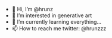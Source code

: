 - 👋 Hi, I’m @hrunz
- 👀 I’m interested in generative art
- 🌱 I’m currently learning everything...
- 📫 How to reach me 
     twitter: @hrunzzz

<!---
hrunz/hrunz is a ✨ special ✨ repository because its `README.md` (this file) appears on your GitHub profile.
You can click the Preview link to take a look at your changes.
--->

